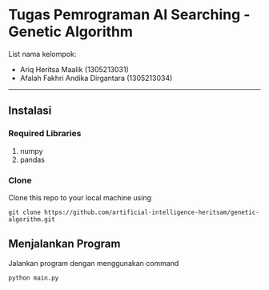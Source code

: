 # Tugas Pemrograman AI Searching - Genetic Algorithm

List nama kelompok:
- Ariq Heritsa Maalik (1305213031)
- Afalah Fakhri Andika Dirgantara (1305213034)

---------------------

## Instalasi
### Required Libraries
1. numpy
2. pandas
   
### Clone
Clone this repo to your local machine using

`git clone https://github.com/artificial-intelligence-heritsam/genetic-algorithm.git`

## Menjalankan Program
Jalankan program dengan menggunakan command

`python main.py`